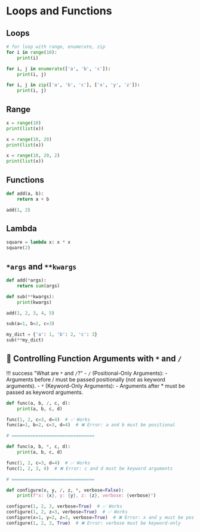 # Loops and Functions

## Loops

```python
# for loop with range, enumerate, zip
for i in range(10):
    print(i)

for i, j in enumerate(['a', 'b', 'c']):
    print(i, j)

for i, j in zip(['a', 'b', 'c'], ['x', 'y', 'z']):
    print(i, j)
```

## Range

```python
x = range(10)
print(list(x))

x = range(10, 20)
print(list(x))

x = range(10, 20, 2)
print(list(x))
```

## Functions

```python
def add(a, b):
    return a + b

add(1, 2)
```

## Lambda

```python
square = lambda x: x * x
square(2)
```

## `*args` and `**kwargs`

```python
def add(*args):
    return sum(args)

def sub(**kwargs):
    print(kwargs)

add(1, 2, 3, 4, 5)

sub(a=1, b=2, c=3)

my_dict = {'a': 1, 'b': 2, 'c': 3}
sub(**my_dict)
```

## 🚀 Controlling Function Arguments with `*` and `/`

!!! success "What are `*` and `/`?"
    - `/` (Positional-Only Arguments):
        - Arguments before / must be passed positionally (not as keyword arguments).
    - `*` (Keyword-Only Arguments):
        - Arguments after * must be passed as keyword arguments.

```python
def func(a, b, /, c, d):
    print(a, b, c, d)

func(1, 2, c=3, d=4)  # ✅ Works
func(a=1, b=2, c=3, d=4)  # ❌ Error: a and b must be positional

# ===============================

def func(a, b, *, c, d):
    print(a, b, c, d)

func(1, 2, c=3, d=4)  # ✅ Works
func(1, 2, 3, 4)  # ❌ Error: c and d must be keyword arguments

# ===============================

def configure(x, y, /, z, *, verbose=False):
    print(f"x: {x}, y: {y}, z: {z}, verbose: {verbose}")

configure(1, 2, 3, verbose=True)  # ✅ Works
configure(1, 2, z=3, verbose=True)  # ✅ Works
configure(x=1, y=2, z=3, verbose=True)  # ❌ Error: x and y must be positional
configure(1, 2, 3, True)  # ❌ Error: verbose must be keyword-only
```
